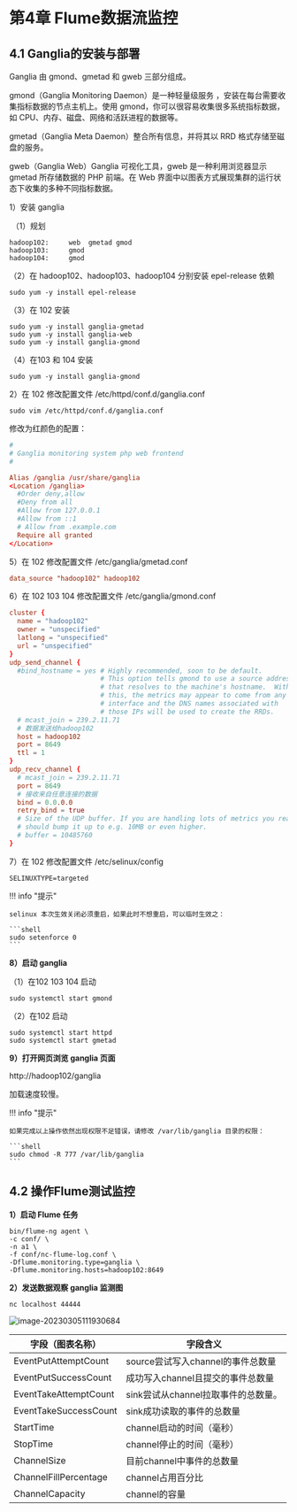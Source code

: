 # 第4章 Flume数据流监控

## 4.1 Ganglia的安装与部署

Ganglia 由 gmond、gmetad 和 gweb 三部分组成。

gmond（Ganglia Monitoring Daemon）是一种轻量级服务 ，安装在每台需要收集指标数据的节点主机上。使用 gmond，你可以很容易收集很多系统指标数据，如 CPU、内存、磁盘、网络和活跃进程的数据等。

gmetad（Ganglia Meta Daemon）整合所有信息，并将其以 RRD 格式存储至磁盘的服务。

gweb（Ganglia Web）Ganglia 可视化工具，gweb 是一种利用浏览器显示 gmetad 所存储数据的 PHP 前端。在 Web 界面中以图表方式展现集群的运行状态下收集的多种不同指标数据。

1）安装 ganglia

​	（1）规划

```shell
hadoop102:     web  gmetad gmod 
hadoop103:     gmod
hadoop104:     gmod
```

（2）在 hadoop102、hadoop103、hadoop104 分别安装 epel-release 依赖

```shell
sudo yum -y install epel-release
```

（3）在 102 安装

```shell
sudo yum -y install ganglia-gmetad 
sudo yum -y install ganglia-web
sudo yum -y install ganglia-gmond
```

（4）在103 和 104 安装

```shell
sudo yum -y install ganglia-gmond
```

2）在 102 修改配置文件 /etc/httpd/conf.d/ganglia.conf

```shell
sudo vim /etc/httpd/conf.d/ganglia.conf
```

修改为红颜色的配置：

```conf title="ganglia.conf"
#
# Ganglia monitoring system php web frontend
#

Alias /ganglia /usr/share/ganglia
<Location /ganglia>
  #Order deny,allow
  #Deny from all
  #Allow from 127.0.0.1
  #Allow from ::1
  # Allow from .example.com
  Require all granted
</Location> 
```

5）在 102 修改配置文件 /etc/ganglia/gmetad.conf

```conf title="gmetad.conf"
data_source "hadoop102" hadoop102
```

6）在 102 103 104 修改配置文件 /etc/ganglia/gmond.conf

```conf title="gmond.conf"
cluster {
  name = "hadoop102"
  owner = "unspecified"
  latlong = "unspecified"
  url = "unspecified"
}
udp_send_channel {
  #bind_hostname = yes # Highly recommended, soon to be default.
                       # This option tells gmond to use a source address
                       # that resolves to the machine's hostname.  Without
                       # this, the metrics may appear to come from any
                       # interface and the DNS names associated with
                       # those IPs will be used to create the RRDs.
  # mcast_join = 239.2.11.71
  # 数据发送给hadoop102
  host = hadoop102
  port = 8649
  ttl = 1
}
udp_recv_channel {
  # mcast_join = 239.2.11.71
  port = 8649
  # 接收来自任意连接的数据
  bind = 0.0.0.0
  retry_bind = true
  # Size of the UDP buffer. If you are handling lots of metrics you really
  # should bump it up to e.g. 10MB or even higher.
  # buffer = 10485760
}
```

7）在 102 修改配置文件 /etc/selinux/config

```text title="config"
SELINUXTYPE=targeted
```

!!! info "提示"

    selinux 本次生效关闭必须重启，如果此时不想重启，可以临时生效之：
    
    ```shell
    sudo setenforce 0
    ```

**8）启动 ganglia**

（1）在102 103 104 启动

```shell
sudo systemctl start gmond
```

（2）在102 启动

```shell
sudo systemctl start httpd
sudo systemctl start gmetad
```

**9）打开网页浏览 ganglia 页面**

http://hadoop102/ganglia

加载速度较慢。

!!! info "提示"

    如果完成以上操作依然出现权限不足错误，请修改 /var/lib/ganglia 目录的权限：
    
    ```shell
    sudo chmod -R 777 /var/lib/ganglia
    ```

## 4.2 操作Flume测试监控

**1）启动 Flume 任务**

```shell
bin/flume-ng agent \
-c conf/ \
-n a1 \
-f conf/nc-flume-log.conf \
-Dflume.monitoring.type=ganglia \
-Dflume.monitoring.hosts=hadoop102:8649
```

**2）发送数据观察 ganglia 监测图**

```shell
nc localhost 44444
```

![image-20230305111930684](https://cos.gump.cloud/uPic/image-20230305111930684.png)

| 字段（图表名称）      | 字段含义                            |
| --------------------- | ----------------------------------- |
| EventPutAttemptCount  | source尝试写入channel的事件总数量   |
| EventPutSuccessCount  | 成功写入channel且提交的事件总数量   |
| EventTakeAttemptCount | sink尝试从channel拉取事件的总数量。 |
| EventTakeSuccessCount | sink成功读取的事件的总数量          |
| StartTime             | channel启动的时间（毫秒）           |
| StopTime              | channel停止的时间（毫秒）           |
| ChannelSize           | 目前channel中事件的总数量           |
| ChannelFillPercentage | channel占用百分比                   |
| ChannelCapacity       | channel的容量                       |
